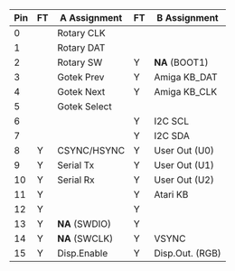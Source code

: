 |Pin| FT | A Assignment  | FT | B Assignment     |
|---|----|---------------|----|------------------|
| 0 |    | Rotary CLK    |    |                  |
| 1 |    | Rotary DAT    |    |                  |
| 2 |    | Rotary SW     |  Y | **NA** (BOOT1)   |
| 3 |    | Gotek Prev    |  Y | Amiga KB_DAT     |
| 4 |    | Gotek Next    |  Y | Amiga KB_CLK     |
| 5 |    | Gotek Select  |    |                  |
| 6 |    |               |  Y | I2C SCL          |
| 7 |    |               |  Y | I2C SDA          |
| 8 |  Y | CSYNC/HSYNC   |  Y | User Out (U0)    |
| 9 |  Y | Serial Tx     |  Y | User Out (U1)    |
|10 |  Y | Serial Rx     |  Y | User Out (U2)    |
|11 |  Y |               |  Y | Atari KB         |
|12 |  Y |               |  Y |                  |
|13 |  Y | **NA** (SWDIO)|  Y |                  |
|14 |  Y | **NA** (SWCLK)|  Y | VSYNC            |
|15 |  Y | Disp.Enable   |  Y | Disp.Out. (RGB)  |
